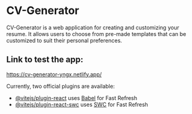 # CV-Generator

CV-Generator is a web application for creating and customizing your resume. It allows users to choose from pre-made templates that can be customized to suit their personal preferences.

## Link to test the app:

https://cv-generator-yngx.netlify.app/

Currently, two official plugins are available:

-   [@vitejs/plugin-react](https://github.com/vitejs/vite-plugin-react/blob/main/packages/plugin-react/README.md) uses [Babel](https://babeljs.io/) for Fast Refresh
-   [@vitejs/plugin-react-swc](https://github.com/vitejs/vite-plugin-react-swc) uses [SWC](https://swc.rs/) for Fast Refresh
